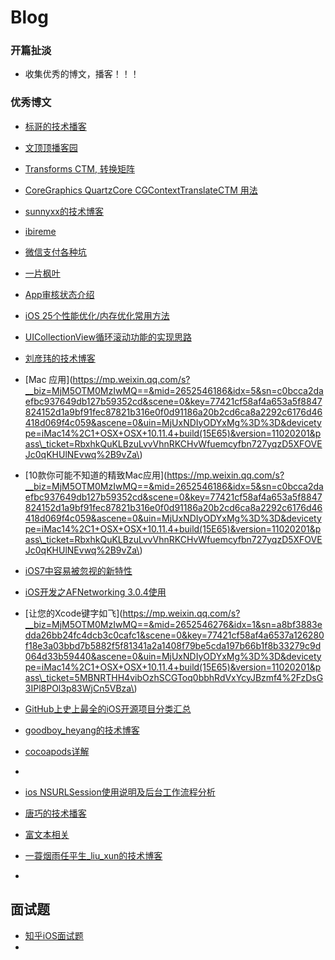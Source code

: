 # Blog

### 开篇扯淡

* 收集优秀的博文，播客！！！

### 优秀博文

* [标哥的技术播客](http://www.henishuo.com/about-biaoge/)
* [文顶顶播客园](http://www.cnblogs.com/wendingding)
* [Transforms CTM, 转换矩阵](http://donbe.blog.163.com/blog/static/138048021201061054243442/)
* [CoreGraphics QuartzCore CGContextTranslateCTM 用法](http://www.tuicool.com/articles/Er6VNf6)
* [sunnyxx的技术博客](http://blog.sunnyxx.com/)
* [ibireme ](http://blog.ibireme.com/author/ibireme/page/2/)
* [微信支付各种坑](http://www.mamicode.com/info-detail-1008016.html)
* [一片枫叶](http://www.cnblogs.com/smileEvday/)
* [App审核状态介绍](https://developer.apple.com/library/ios/documentation/LanguagesUtilities/Conceptual/iTunesConnect_Guide_zh_TW/Chapters/ChangingAppStatus.html)
* [iOS 25个性能优化\/内存优化常用方法](http://www.2cto.com/kf/201505/401059.html)
* [UICollectionView循环滚动功能的实现思路](http://blog.csdn.net/aa_________/article/details/50611210)
* [刘彦玮的技术博客](http://liuyanwei.jumppo.com/)
* [Mac 应用](https://mp.weixin.qq.com/s?__biz=MjM5OTM0MzIwMQ==&mid=2652546186&idx=5&sn=c0bcca2daefbc937649db127b59352cd&scene=0&key=77421cf58af4a653a5f8847824152d1a9bf91fec87821b316e0f0d91186a20b2cd6ca8a2292c6176d46418d069f4c059&ascene=0&uin=MjUxNDIyODYxMg%3D%3D&devicetype=iMac14%2C1+OSX+OSX+10.11.4+build(15E65)&version=11020201&pass\_ticket=RbxhkQuKLBzuLvvVhnRKCHvWfuemcyfbn727yqzD5XFOVEJc0qKHUlNEvwq%2B9vZa\)
* [10款你可能不知道的精致Mac应用](https://mp.weixin.qq.com/s?__biz=MjM5OTM0MzIwMQ==&mid=2652546186&idx=5&sn=c0bcca2daefbc937649db127b59352cd&scene=0&key=77421cf58af4a653a5f8847824152d1a9bf91fec87821b316e0f0d91186a20b2cd6ca8a2292c6176d46418d069f4c059&ascene=0&uin=MjUxNDIyODYxMg%3D%3D&devicetype=iMac14%2C1+OSX+OSX+10.11.4+build(15E65)&version=11020201&pass\_ticket=RbxhkQuKLBzuLvvVhnRKCHvWfuemcyfbn727yqzD5XFOVEJc0qKHUlNEvwq%2B9vZa\)
* [iOS7中容易被忽视的新特性](http://www.cocoachina.com/industry/20140117/7715.html)
* [iOS开发之AFNetworking 3.0.4使用](http://www.jianshu.com/p/11bb0d4dc649)
* [让您的Xcode键字如飞](https://mp.weixin.qq.com/s?__biz=MjM5OTM0MzIwMQ==&mid=2652546276&idx=1&sn=a8bf3883edda26bb24fc4dcb3c0cafc1&scene=0&key=77421cf58af4a6537a126280f18e3a03bbd7b5882f5f81341a2a1408f79be5cda197b66b1f8b33279c9d064d33b59440&ascene=0&uin=MjUxNDIyODYxMg%3D%3D&devicetype=iMac14%2C1+OSX+OSX+10.11.4+build(15E65)&version=11020201&pass\_ticket=5MBNRTHH4vibOzhSCGToq0bbhRdVxYcyJBzmf4%2FzDsG3IPl8POl3p83WjCn5VBza\)
* [ GitHub上史上最全的iOS开源项目分类汇总](http://blog.csdn.net/Arodung/article/details/50846546)
* [ goodboy\_heyang的技术博客](https://yq.aliyun.com/users/1218560295906326)
* [cocoapods详解](http://www.cnblogs.com/DWdan/p/4689403.html)
* 
* [ios NSURLSession使用说明及后台工作流程分析 ](http://blog.csdn.net/codywangziham01/article/details/38066543)

* [唐巧的技术播客](http://blog.devtang.com/)
* [富文本相关](http://www.2cto.com/kf/201606/517522.html)

* [一蓑烟雨任平生_liu_xun的技术博客](http://blog.csdn.net/u013087513)
* 
## 面试题

* [知乎iOS面试题](http://www.zhihu.com/question/19604641?sort=created&page=3)
* 

